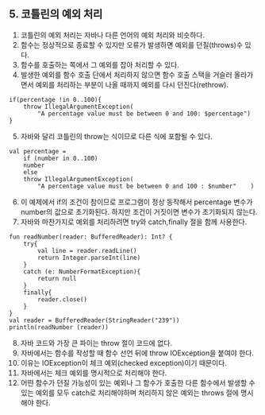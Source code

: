 ## 5. 코틀린의 예외 처리
1. 코틀린의 예외 처리는 자바나 다른 언어의 예외 처리와 비슷하다. 
2. 함수는 정상적으로 종료할 수 있지만 오류가 발생하면 예외를 던질(throws)수 있다.
3. 함수를 호출하는 쪽에서 그 예외를 잡아 처리할 수 있다.
4. 발생한 예외를 함수 호출 단에서 처리하지 않으면 함수 호출 스택을 거슬러 올라가면서 예외를 처리하는 부분이 나올 때까지 예외를 다시 던진다(rethrow).

```
if(percentage !in 0..100){
    throw IllegalArgumentException(
        "A percentage value must be between 0 and 100: $percentage")
}
```

5. 자바와 달리 코틀린의 throw는 식이므로 다른 식에 포함될 수 있다.

```
val percentage = 
    if (number in 0..100)
    number
    else
    throw IllegalArgumentException(
        "A percentage value must be between 0 and 100 : $number"    )
```

6. 이 예제에서 if의 조건이 참이므로 프로그램이 정상 동작해서 percentage 변수가 number의 값으로 초기화된다. 하지만 조건이 거짓이면 변수가 초기화되지 않는다.
7. 자바와 마찬가지로 예외를 처리하려면 try와 catch,finally 절을 함께 사용한다.

```
fun readNumber(reader: BufferedReader): Int? {
    try{
        val line = reader.readLine()
        return Integer.parseInt(line)
    }
    catch (e: NumberFormatException){
        return null
    }
    finally{
        reader.close()
    }
}
val reader = BufferedReader(StringReader("239"))
println(readNumber (reader))
```

8. 자바 코드와 가장 큰 파이는 throw 절이 코드에 없다.
9. 자바에서는 함수를 작성할 때 함수 선언 뒤에 throw IOException을 붙여야 한다.
10. 이유는 IOException이 체크 예외(checked exception)이기 때문이다.
11. 자바에서는 체크 예외를 명시적으로 처리해야 한다. 
12. 어떤 함수가 던질 가능성이 있는 예외나 그 함수가 호출한 다른 함수에서 발생할 수 있는 예외를 모두 catch로 처리해야하며 처리하지 않은 예외는 throws 절에 명시해야 한다.